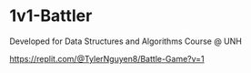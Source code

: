 # 1v1-Battler
Developed for Data Structures and Algorithms Course @ UNH

https://replit.com/@TylerNguyen8/Battle-Game?v=1
